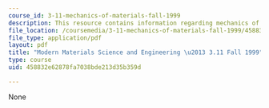 ```yaml
---
course_id: 3-11-mechanics-of-materials-fall-1999
description: This resource contains information regarding mechanics of materials.
file_location: /coursemedia/3-11-mechanics-of-materials-fall-1999/458832e62878fa7038bde213d35b359d_MIT3_11F99_tetra.pdf
file_type: application/pdf
layout: pdf
title: "Modern Materials Science and Engineering \u2013 3.11 Fall 1999"
type: course
uid: 458832e62878fa7038bde213d35b359d

---
```

None